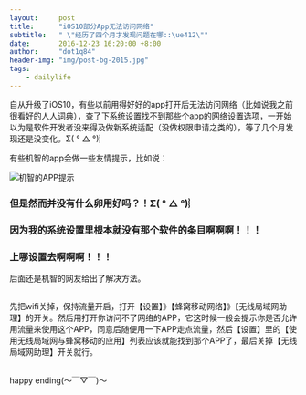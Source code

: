 ```yaml
---
layout:     post
title:      "iOS10部分App无法访问网络"
subtitle:   " \"经历了四个月才发现问题在哪::\ue412\""
date:       2016-12-23 16:20:00 +8:00
author:     "dot1q84"
header-img: "img/post-bg-2015.jpg"
tags:
    - dailylife
---
```


自从升级了iOS10，有些以前用得好好的app打开后无法访问网络（比如说我之前很看好的人人词典），查了下系统设置找不到那些个app的网络设置选项，一开始以为是软件开发者没来得及做新系统适配（没做权限申请之类的），等了几个月发现还是没变化。Σ( ° △ °)︴

有些机智的app会做一些友情提示，比如说：

![机智的APP提示](https://dot1q84.github.io/img/post_imgs/2016-12-23-iOS10-APP-connecting-to-the-Internet-failed.png)
 
### 但是然而并没有什么卵用好吗？！Σ( ° △ °)︴
### 因为我的系统设置里根本就没有那个软件的条目啊啊啊！！！
### 上哪设置去啊啊啊！！！

后面还是机智的网友给出了解决方法。
 
##
先把wifi关掉，保持流量开启，打开【设置】》【蜂窝移动网络】》【无线局域网助理】的开关。然后用打开你访问不了网络的APP，它这时候一般会提示你是否允许用流量来使用这个APP，同意后随便用一下APP走点流量，然后【设置】里的【使用无线局域网与蜂窝移动的应用】列表应该就能找到那个APP了，最后关掉【无线局域网助理】开关就行。
##
happy ending(～￣▽￣)～